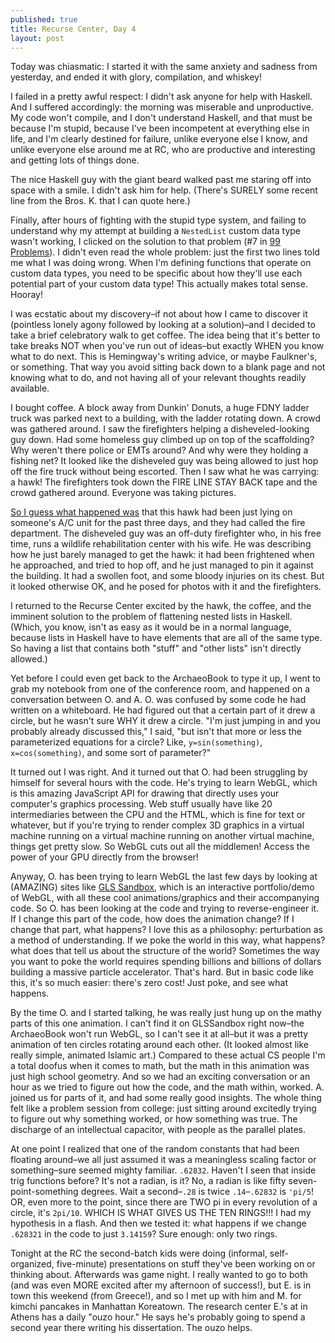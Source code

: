```yaml
---
published: true
title: Recurse Center, Day 4
layout: post
---
```

Today was chiasmatic: I started it with the same anxiety and sadness from yesterday, and ended it with glory, compilation, and whiskey! 

I failed in a pretty awful respect: I didn't ask anyone for help with Haskell. And I suffered accordingly: the morning was miserable and unproductive. My code won't compile, and I don't understand Haskell, and that must be because I'm stupid, because I've been incompetent at everything else in life, and I'm clearly destined for failure, unlike everyone else I know, and unlike everyone else around me at RC, who are productive and interesting and getting lots of things done.

The nice Haskell guy with the giant beard walked past me staring off into space with a smile. I didn't ask him for help. (There's SURELY some recent line from the Bros. K. that I can quote here.)

Finally, after hours of fighting with the stupid type system, and failing to understand why my attempt at building a `NestedList` custom data type wasn't working, I clicked on the solution to that problem (#7 in [99 Problems](https://wiki.haskell.org/99_questions/1_to_10)). I didn't even read the whole problem: just the first two lines told me what I was doing wrong. When I'm defining functions that operate on custom data types, you need to be specific about how they'll use each potential part of your custom data type! This actually makes total sense. Hooray!

I was ecstatic about my discovery–if not about how I came to discover it (pointless lonely agony followed by looking at a solution)–and I decided to take a brief celebratory walk to get coffee. The idea being that it's better to take breaks NOT when you've run out of ideas–but exactly WHEN you know what to do next. This is Hemingway's writing advice, or maybe Faulkner's, or something. That way you avoid sitting back down to a blank page and not knowing what to do, and not having all of your relevant thoughts readily available.

I bought coffee. A block away from Dunkin' Donuts, a huge FDNY ladder truck was parked next to a building, with the ladder rotating down. A crowd was gathered around. I saw the firefighters helping a disheveled-looking guy down. Had some homeless guy climbed up on top of the scaffolding? Why weren't there police or EMTs around? And why were they holding a fishing net? It looked like the disheveled guy was being allowed to just hop off the fire truck without being escorted. Then I saw what he was carrying: a hawk! The firefighters took down the FIRE LINE STAY BACK tape and the crowd gathered around. Everyone was taking pictures. 

[So I guess what happened was](http://abcnews.go.com/US/firefighter-rescues-injured-red-tailed-hawk-nyc-building/story?id=36152023) that this hawk had been just lying on someone's A/C unit for the past three days, and they had called the fire department. The disheveled guy was an off-duty firefighter who, in his free time, runs a wildlife rehabilitation center with his wife. He was describing how he just barely managed to get the hawk: it had been frightened when he approached, and tried to hop off, and he just managed to pin it against the building. It had a swollen foot, and some bloody injuries on its chest. But it looked otherwise OK, and he posed for photos with it and the firefighters.

I returned to the Recurse Center excited by the hawk, the coffee, and the imminent solution to the problem of flattening nested lists in Haskell. (Which, you know, isn't as easy as it would be in a normal language, because lists in Haskell have to have elements that are all of the same type. So having a list that contains both "stuff" and "other lists" isn't directly allowed.) 

Yet before I could even get back to the ArchaeoBook to type it up, I went to grab my notebook from one of the conference room, and happened on a conversation between O. and A. O. was confused by some code he had written on a whiteboard. He had figured out that a certain part of it drew a circle, but he wasn't sure WHY it drew a circle. "I'm just jumping in and you probably already discussed this," I said, "but isn't that more or less the parameterized equations for a circle? Like, `y=sin(something)`, `x=cos(something)`, and some sort of parameter?"

It turned out I was right. And it turned out that O. had been struggling by himself for several hours with the code. He's trying to learn WebGL, which is this amazing JavaScript API for drawing that directly uses your computer's graphics processing. Web stuff usually have like 20 intermediaries between the CPU and the HTML, which is fine for text or whatever, but if you're trying to render complex 3D graphics in a virtual machine running on a virtual machine running on another virtual machine, things get pretty slow. So WebGL cuts out all the middlemen! Access the power of your GPU directly from the browser!

Anyway, O. has been trying to learn WebGL the last few days by looking at (AMAZING) sites like [GLS Sandbox](http://glslsandbox.com/), which is an interactive portfolio/demo of WebGL, with all these cool animations/graphics and their accompanying code. So O. has been looking at the code and trying to reverse-engineer it. If I change this part of the code, how does the animation change? If I change that part, what happens? I love this as a philosophy: perturbation as a method of understanding. If we poke the world in this way, what happens? what does that tell us about the structure of the world? Sometimes the way you want to poke the world requires spending billions and billions of dollars building a massive particle accelerator. That's hard. But in basic code like this, it's so much easier: there's zero cost! Just poke, and see what happens. 

By the time O. and I started talking, he was really just hung up on the mathy parts of this one animation. I can't find it on GLSSandbox right now–the ArchaeoBook won't run WebGL, so I can't see it at all–but it was a pretty animation of ten circles rotating around each other. (It looked almost like really simple, animated Islamic art.) Compared to these actual CS people I'm a total doofus when it comes to math, but the math in this animation was just high school geometry. And so we had an exciting conversation or an hour as we tried to figure out how the code, and the math within, worked. A. joined us for parts of it, and had some really good insights. The whole thing felt like a problem session from college: just sitting around excitedly trying to figure out why something worked, or how something was true. The discharge of an intellectual capacitor, with people as the parallel plates. 

At one point I realized that one of the random constants that had been floating around–we all just assumed it was a meaningless scaling factor or something–sure seemed mighty familiar. `.62832`. Haven't I seen that inside trig functions before? It's not a radian, is it? No, a radian is like fifty seven-point-something degrees. Wait a second–`.28` is twice `.14`–`.62832` is `'pi/5`! OR, even more to the point, since there are TWO pi in every revolution of a circle, it's `2pi/10`. WHICH IS WHAT GIVES US THE TEN RINGS!!! I had my hypothesis in a flash. And then we tested it: what happens if we change `.628321` in the code to just `3.14159`? Sure enough: only two rings. 

Tonight at the RC the second-batch kids were doing (informal, self-organized, five-minute) presentations on stuff they've been working on or thinking about. Afterwards was game night. I really wanted to go to both (and was even MORE excited after my afternoon of success!), but E. is in town this weekend (from Greece!), and so I met up with him and M. for kimchi pancakes in Manhattan Koreatown. The research center E.'s at in Athens has a daily "ouzo hour." He says he's probably going to spend a second year there writing his dissertation. The ouzo helps. 